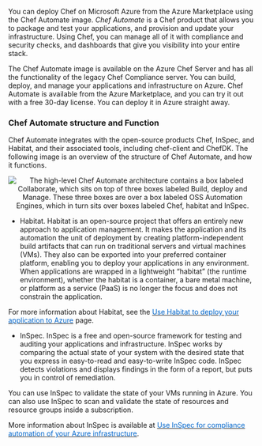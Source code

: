 

You can deploy Chef on Microsoft Azure from the Azure Marketplace using the Chef Automate image. *Chef Automate* is a Chef product that allows you to package and test your applications, and provision and update your infrastructure. Using Chef, you can manage all of it with compliance and security checks, and dashboards that give you visibility into your entire stack.

The Chef Automate image is available on the Azure Chef Server and has all the functionality of the legacy Chef Compliance server. You can build, deploy, and manage your applications and infrastructure on Azure. Chef Automate is available from the Azure Marketplace, and you can try it out with a free 30-day license. You can deploy it in Azure straight away.


### Chef Automate structure and Function
Chef Automate integrates with the open-source products Chef, InSpec, and Habitat, and their associated tools, including chef-client and ChefDK. The following image is an overview of the structure of Chef Automate, and how it functions.

<p style="text-align:center;"><img src="../Linked_Image_Files/chefautomate.png" alt="The high-level Chef Automate architecture contains a box labeled Collaborate, which sits on top of three boxes labeled Build, deploy and Manage. These three boxes are over a box labeled OSS Automation Engines, which in turn sits over boxes labeled Chef, habitat and InSpec."></p>

- Habitat. Habitat  is an open-source project that offers an entirely new approach to application management. It makes the application and its automation the unit of deployment by creating platform-independent build artifacts that can run on traditional servers and virtual machines (VMs). They also can be exported into your preferred container platform, enabling you to deploy your applications in any environment. When applications are wrapped in a lightweight “habitat” (the runtime environment), whether the habitat is a container, a bare metal machine, or platform as a service (PaaS) is no longer the focus and does not constrain the application.

For more information about Habitat, see the <a href="https://docs.microsoft.com/en-us/azure/chef/chef-habitat-overview" target="_blank"><span style="color: #0066cc;" color="#0066cc">Use Habitat to deploy your application to Azure</span></a> page.

- InSpec. InSpec is a free and open-source framework for testing and auditing your applications and infrastructure. InSpec works by comparing the actual state of your system with the desired state that you express in easy-to-read and easy-to-write InSpec code. InSpec detects violations and displays findings in the form of a report, but puts you in control of remediation. 

You can use InSpec to validate the state of your VMs running in Azure. You can also use InSpec to scan and validate the state of resources and resource groups inside a subscription.

More information about InSpec is available at <a href="https://docs.microsoft.com/en-us/azure/chef/chef-inspec-overview" target="_blank"><span style="color: #0066cc;" color="#0066cc">Use InSpec for compliance automation of your Azure infrastructure</span></a>.
